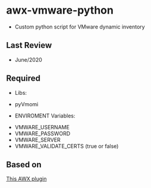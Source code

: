 # awx-vmware-python

* Custom python script for VMware dynamic inventory

## Last Review

* June/2020

## Required

* Libs:
- pyVmomi

* ENVIROMENT Variables:
- VMWARE_USERNAME
- VMWARE_PASSWORD
- VMWARE_SERVER
- VMWARE_VALIDATE_CERTS (true or false)

## Based on

[This AWX plugin](https://github.com/ansible-collections/vmware/blob/master/scripts/inventory/vmware_inventory.py)
